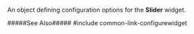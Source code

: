 
<!--shortDescription-->
An object defining configuration options for the **Slider** widget.
<!--/shortDescription-->

<!--fullDescription-->
#####See Also#####
#include common-link-configurewidget
<!--/fullDescription-->